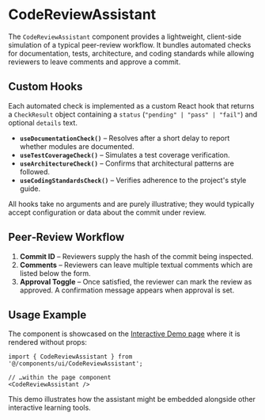 # CodeReviewAssistant

The `CodeReviewAssistant` component provides a lightweight, client-side simulation of a typical peer-review workflow. It bundles automated checks for documentation, tests, architecture, and coding standards while allowing reviewers to leave comments and approve a commit.

## Custom Hooks

Each automated check is implemented as a custom React hook that returns a `CheckResult` object containing a `status` (`"pending" | "pass" | "fail"`) and optional `details` text.

- **`useDocumentationCheck()`** – Resolves after a short delay to report whether modules are documented.
- **`useTestCoverageCheck()`** – Simulates a test coverage verification.
- **`useArchitectureCheck()`** – Confirms that architectural patterns are followed.
- **`useCodingStandardsCheck()`** – Verifies adherence to the project's style guide.

All hooks take no arguments and are purely illustrative; they would typically accept configuration or data about the commit under review.

## Peer‑Review Workflow

1. **Commit ID** – Reviewers supply the hash of the commit being inspected.
2. **Comments** – Reviewers can leave multiple textual comments which are listed below the form.
3. **Approval Toggle** – Once satisfied, the reviewer can mark the review as approved. A confirmation message appears when approval is set.

## Usage Example

The component is showcased on the [Interactive Demo page](../../src/app/practice/interactive-demo/page.tsx) where it is rendered without props:

```tsx
import { CodeReviewAssistant } from '@/components/ui/CodeReviewAssistant';

// …within the page component
<CodeReviewAssistant />
```

This demo illustrates how the assistant might be embedded alongside other interactive learning tools.

